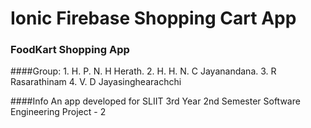 # Ionic Firebase Shopping Cart App

### FoodKart Shopping App

####Group:
      1. H. P. N. H Herath.
      2. H. H. N. C Jayanandana.
      3. R Rasarathinam
      4. V. D Jayasinghearachchi
    
####Info
    An app developed for SLIIT 3rd Year 2nd Semester Software Engineering Project - 2
      
